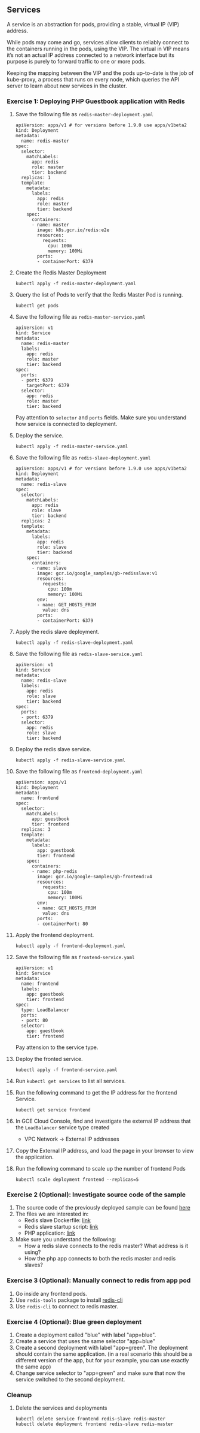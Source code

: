 ## Services

A service is an abstraction for pods, providing a stable, virtual IP (VIP) address.

While pods may come and go, services allow clients to reliably connect to the containers running in the pods, using the VIP. The virtual in VIP means it’s not an actual IP address connected to a network interface but its purpose is purely to forward traffic to one or more pods.

Keeping the mapping between the VIP and the pods up-to-date is the job of kube-proxy, a process that runs on every node, which queries the API server to learn about new services in the cluster.

### Exercise 1: Deploying PHP Guestbook application with Redis

1. Save the following file as `redis-master-deployment.yaml`
    ```
    apiVersion: apps/v1 # for versions before 1.9.0 use apps/v1beta2
    kind: Deployment
    metadata:
      name: redis-master
    spec:
      selector:
        matchLabels:
          app: redis
          role: master
          tier: backend
      replicas: 1
      template:
        metadata:
          labels:
            app: redis
            role: master
            tier: backend
        spec:
          containers:
          - name: master
            image: k8s.gcr.io/redis:e2e
            resources:
              requests:
                cpu: 100m
                memory: 100Mi
            ports:
            - containerPort: 6379
    ```

1. Create the Redis Master Deployment
    ```
    kubectl apply -f redis-master-deployment.yaml
    ```

1. Query the list of Pods to verify that the Redis Master Pod is running.
    ```
    kubectl get pods
    ```

1. Save the following file as `redis-master-service.yaml`
    ```
    apiVersion: v1
    kind: Service
    metadata:
      name: redis-master
      labels:
        app: redis
        role: master
        tier: backend
    spec:
      ports:
      - port: 6379
        targetPort: 6379
      selector:
        app: redis
        role: master
        tier: backend
    ```
    Pay attention to `selector` and `ports` fields. Make sure you understand how service is connected to deployment.

1. Deploy the service.
    ```
    kubectl apply -f redis-master-service.yaml
    ```

1. Save the following file as `redis-slave-deployment.yaml`
    ```
    apiVersion: apps/v1 # for versions before 1.9.0 use apps/v1beta2
    kind: Deployment
    metadata:
      name: redis-slave
    spec:
      selector:
        matchLabels:
          app: redis
          role: slave
          tier: backend
      replicas: 2
      template:
        metadata:
          labels:
            app: redis
            role: slave
            tier: backend
        spec:
          containers:
          - name: slave
            image: gcr.io/google_samples/gb-redisslave:v1
            resources:
              requests:
                cpu: 100m
                memory: 100Mi
            env:
            - name: GET_HOSTS_FROM
              value: dns
            ports:
            - containerPort: 6379
    ```

1. Apply the redis slave deployment.
    ```
    kubectl apply -f redis-slave-deployment.yaml
    ```

1. Save the following file as `redis-slave-service.yaml`
    ```
    apiVersion: v1
    kind: Service
    metadata:
      name: redis-slave
      labels:
        app: redis
        role: slave
        tier: backend
    spec:
      ports:
      - port: 6379
      selector:
        app: redis
        role: slave
        tier: backend
    ```

1. Deploy the redis slave service.
    ```
    kubectl apply -f redis-slave-service.yaml
    ```

1. Save the following file as `frontend-deployment.yaml`
    ```
    apiVersion: apps/v1
    kind: Deployment
    metadata:
      name: frontend
    spec:
      selector:
        matchLabels:
          app: guestbook
          tier: frontend
      replicas: 3
      template:
        metadata:
          labels:
            app: guestbook
            tier: frontend
        spec:
          containers:
          - name: php-redis
            image: gcr.io/google-samples/gb-frontend:v4
            resources:
              requests:
                cpu: 100m
                memory: 100Mi
            env:
            - name: GET_HOSTS_FROM
              value: dns
            ports:
            - containerPort: 80
    ```

1. Apply the frontend deployment.
    ```
    kubectl apply -f frontend-deployment.yaml
    ```

1. Save the following file as `frontend-service.yaml`
    ```
    apiVersion: v1
    kind: Service
    metadata:
      name: frontend
      labels:
        app: guestbook
        tier: frontend
    spec:
      type: LoadBalancer
      ports:
      - port: 80
      selector:
        app: guestbook
        tier: frontend
    ```
    Pay attension to the service type.

1. Deploy the fronted service.
    ```
    kubectl apply -f frontend-service.yaml
    ```

1. Run `kubectl get services` to list all services.

1. Run the following command to get the IP address for the frontend Service.
    ```
    kubectl get service frontend
    ```

1. In GCE Cloud Console, find and investigate the external IP address that the `LoadBalancer` service type created
    * VPC Network -> External IP addresses

1. Copy the External IP address, and load the page in your browser to view the application.

1. Run the following command to scale up the number of frontend Pods
    ```
    kubectl scale deployment frontend --replicas=5
    ```

### Exercise 2 (Optional): Investigate source code of the sample

1. The source code of the previously deployed sample can be found [here](https://github.com/kubernetes/examples/tree/master/guestbook)
1. The files we are interested in:
    * Redis slave Dockerfile: [link](https://github.com/kubernetes/examples/blob/master/guestbook/redis-slave/Dockerfile)
    * Redis slave startup script: [link](https://github.com/kubernetes/examples/blob/master/guestbook/redis-slave/run.sh)
    * PHP application: [link](https://github.com/kubernetes/examples/blob/master/guestbook/php-redis/guestbook.php)
1. Make sure you understand the following:
    * How a redis slave connects to the redis master? What address is it using?
    * How the php app connects to both the redis master and redis slaves?

### Exercise 3 (Optional): Manually connect to redis from app pod

1. Go inside any frontend pods.
1. Use `redis-tools` package to install [redis-cli](https://redis.io/topics/rediscli)
1. Use `redis-cli` to connect to redis master.

### Exercise 4 (Optional): Blue green deployment

1. Create a deployment called "blue"  with label "app=blue".
1. Create a service that uses the same selector "app=blue"  
1. Create a second deployment with label "app=green". The deployment should contain the same application. (in a real scenario this should be a different version of the app, but for your example, you can use exactly the same app)
1. Change service selector to "app=green" and make sure that now the service switched to the second deployment.

### Cleanup

1. Delete the services and deployments
    ```
    kubectl delete service frontend redis-slave redis-master
    kubectl delete deployment frontend redis-slave redis-master
    ```
